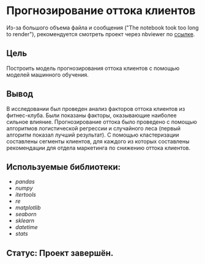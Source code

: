 # Прогнозирование оттока клиентов

Из-за большого объема файла и сообщения ("The notebook took too long to render"), рекомендуется смотреть проект через nbviewer по [ссылке](https://nbviewer.org/github/diana-legrand/data_analysis/blob/main/churn_prediction_using_ml/churn_prediction_using_ml.ipynb).

## Цель

Построить модель прогнозирования оттока клиентов с помощью моделей машинного обучения.

## Вывод

В исследовании был проведен анализ факторов оттока клиентов из фитнес-клуба. Были показаны факторы, оказывающие наиболее сильное влияние. Прогнозирование оттока было проведено с помощью алгоритмов логистической регрессии и случайного леса (первый алгоритм показал лучший результат). С помощью кластеризации составлены сегменты клиентов, для каждого из которых составлены рекомендации для отдела маркетинга по снижению оттока клиентов. 

## Используемые библиотеки:
- *pandas*
- *numpy*
- *itertools*
- *re*
- *matplotlib*
- *seaborn*
- *sklearn*
- *datetime*
- *stats*

## Статус: Проект завершён.
